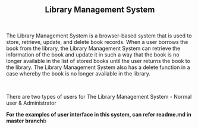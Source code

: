 
<h2 align="center">
  Library Management System
</h2>

<br/>

<p>The Library Management System is a browser-based system that is used to store, retrieve, 
update, and delete book records. When a user borrows the book from the library, the Library 
Management System can retrieve the information of the book and update it in such a way that 
the book is no longer available in the list of stored books until the user returns the book to the 
library. The Library Management System also has a delete function in a case whereby the book is 
no longer available in the library.</p><br/>

<p>There are two types of users for The Library Management System - Normal user & Administrator</p>

<p><b>For the examples of user interface in this system, can refer readme.md in master branch</b>b</p>


